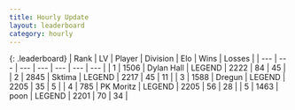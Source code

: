 ```yaml
---
title: Hourly Update
layout: leaderboard
category: hourly
---
```


{: .leaderboard}
| Rank | LV | Player | Division | Elo | Wins | Losses |
| --- | --- | --- | --- | --- | --- | --- |
| <span data-change="0">1</span> | 1506 | <span title="ID: 174294">Dylan Hall</span> | LEGEND | <span data-change="0">2222</span> | <span data-change="0">84</span> | <span data-change="0">45</span> |
| <span data-change="0">2</span> | 2845 | <span title="ID: 353063">Sktima</span> | LEGEND | <span data-change="0">2217</span> | <span data-change="0">45</span> | <span data-change="0">11</span> |
| <span data-change="1">3</span> | 1588 | <span title="ID: 337810">Dregun</span> | LEGEND | <span data-change="0">2205</span> | <span data-change="0">35</span> | <span data-change="0">5</span> |
| <span data-change="1">4</span> | 785 | <span title="ID: 427478">PK Moritz</span> | LEGEND | <span data-change="55">2205</span> | <span data-change="8">56</span> | <span data-change="1">28</span> |
| <span data-change="-2">5</span> | 1463 | <span title="ID: 540690">poon</span> | LEGEND | <span data-change="-11">2201</span> | <span data-change="0">70</span> | <span data-change="1">34</span> |